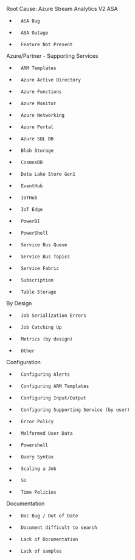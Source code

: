 Root Cause: Azure Stream Analytics V2
ASA
-       ASA Bug
-       ASA Outage
-       Feature Not Present
Azure/Partner - Supporting Services
-       ARM Templates
-       Azure Active Directory
-       Azure Functions
-       Azure Monitor
-       Azure Networking
-       Azure Portal
-       Azure SQL DB
-       Blob Storage
-       CosmosDB
-       Data Lake Store Gen1
-       EventHub
-       IoTHub
-       IoT Edge
-       PowerBI     
-       PowerShell
-       Service Bus Queue
-       Service Bus Topics
-       Service Fabric
-       Subscription
-       Table Storage
By Design
-       Job Serialization Errors
-       Job Catching Up
-       Metrics (by design)
-       Other
Configuration
-       Configuring Alerts
-       Configuring ARM Templates
-       Configuring Input/Output
-       Configuring Supporting Service (by user)
-       Error Policy
-       Malformed User Data
-       Powershell
-       Query Syntax
-       Scaling a Job
-       SU
-       Time Policies
Documentation
-       Doc Bug / Out of Date
-       Document difficult to search
-       Lack of Documentation
-       Lack of samples
